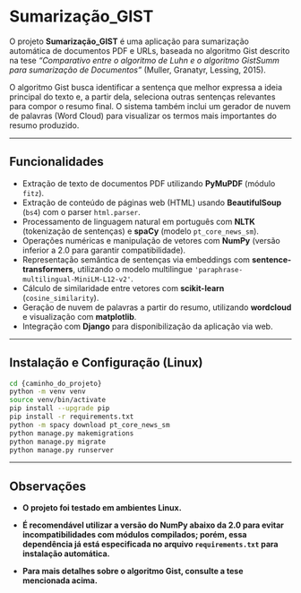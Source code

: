 # Sumarização_GIST

O projeto **Sumarização_GIST** é uma aplicação para sumarização automática de documentos PDF e URLs, baseada no algoritmo Gist descrito na tese *“Comparativo entre o algoritmo de Luhn e o algoritmo GistSumm para sumarização de Documentos”* (Muller, Granatyr, Lessing, 2015).

O algoritmo Gist busca identificar a sentença que melhor expressa a ideia principal do texto e, a partir dela, seleciona outras sentenças relevantes para compor o resumo final. O sistema também inclui um gerador de nuvem de palavras (Word Cloud) para visualizar os termos mais importantes do resumo produzido.

---

## Funcionalidades

- Extração de texto de documentos PDF utilizando **PyMuPDF** (módulo `fitz`).
- Extração de conteúdo de páginas web (HTML) usando **BeautifulSoup** (`bs4`) com o parser `html.parser`.
- Processamento de linguagem natural em português com **NLTK** (tokenização de sentenças) e **spaCy** (modelo `pt_core_news_sm`).
- Operações numéricas e manipulação de vetores com **NumPy** (versão inferior a 2.0 para garantir compatibilidade).
- Representação semântica de sentenças via embeddings com **sentence-transformers**, utilizando o modelo multilingue `'paraphrase-multilingual-MiniLM-L12-v2'`.
- Cálculo de similaridade entre vetores com **scikit-learn** (`cosine_similarity`).
- Geração de nuvem de palavras a partir do resumo, utilizando **wordcloud** e visualização com **matplotlib**.
- Integração com **Django** para disponibilização da aplicação via web.

---

## Instalação e Configuração (Linux)

```bash
cd {caminho_do_projeto}
python -m venv venv
source venv/bin/activate
pip install --upgrade pip
pip install -r requirements.txt
python -m spacy download pt_core_news_sm
python manage.py makemigrations
python manage.py migrate
python manage.py runserver

```
---

## Observações

- **O projeto foi testado em ambientes Linux.**

- **É recomendável utilizar a versão do NumPy abaixo da 2.0 para evitar incompatibilidades com módulos compilados; porém, essa dependência já está especificada no arquivo `requirements.txt` para instalação automática.**

- **Para mais detalhes sobre o algoritmo Gist, consulte a tese mencionada acima.**